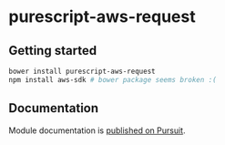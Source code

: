 # purescript-aws-request

## Getting started

```sh
bower install purescript-aws-request
npm install aws-sdk # bower package seems broken :(
```

## Documentation

Module documentation is [published on Pursuit](http://pursuit.purescript.org/packages/purescript-aws-request).
